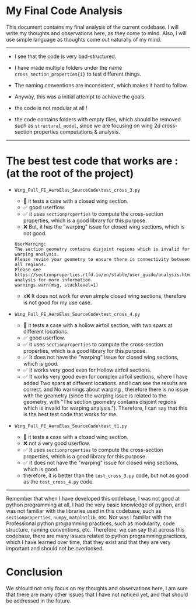 # My Final Code Analysis
This document contains my final analysis of the current codebase.
I will write my thoughts and observations here, as they come to mind.
Also, I will use simple language as thoughts come out naturally of my mind.

---

- I see that the code is very bad-structured.
- I have made multiple folders under the name `cross_section_properties{i}` to test different things.
- The naming conventions are inconsistent, which makes it hard to follow.
- Anyway, this was a initial attempt to achieve the goals.

- the code is not modular at all !
- the code contains folders with empty files, which should be removed. such as `structural_model`, since we are focusing on wing 2d cross-section properties computations & analysis.


---
# The best test code that works are : (at the root of the project)
- `Wing_Full_FE_AeroElas_SourceCode\test_cross_3.py`
    - 🧪 it tests a case with a closed wing section.
    - ✅ good userflow.
    - ✅ it uses `sectionproperties` to compute the cross-section properties, which is a good library for this purpose.
    - ❌ But, it has the "warping" issue for closed wing sections, which is not good.
    ``` terminal
    UserWarning: 
    The section geometry contains disjoint regions which is invalid for warping analysis.
    Please revise your geometry to ensure there is connectivity between all regions.
    Please see https://sectionproperties.rtfd.io/en/stable/user_guide/analysis.html#warping-analysis for more information.
    warnings.warn(msg, stacklevel=1)
    ```
    - x❌ It does not work for even simple closed wing sections, therefore is not good for my use case.

- `Wing_Full_FE_AeroElas_SourceCode\test_cross_4.py`
    - 🧪 it tests a case with a hollow airfoil section, with two spars at different locations.
    - ✅ good userflow.
    - ✅ it uses `sectionproperties` to compute the cross-section properties, which is a good library for this purpose.
    - ✅ It does not have the "warping" issue for closed wing sections, which is good.
    - ✅ It works very good even for Hollow airfoil sections.
    - ✅ It works very good even for complex airfoil sections, where I have added Two spars at different locations. and I can see the results are correct. and No warnings about warping , therefore there is no issue with the geometry (since the warping issue is related to the geometry, with "The section geometry contains disjoint regions which is invalid for warping analysis."). Therefore, I can say that this is the best test code that works for me.

- `Wing_Full_FE_AeroElas_SourceCode\test_t1.py`
    - 🧪 it tests a case with a closed wing section.
    - ❌ not a very good userflow.
    - ✅ it uses `sectionproperties` to compute the cross-section properties, which is a good library for this purpose.
    - ✅ It does not have the "warping" issue for closed wing sections, which is good.
    - therefore, it is better than the `test_cross_3.py` code, but not as good as the `test_cross_4.py` code.

---

Remember that when I have developed this codebase, I was not good at python programming at all, I had the very basic knowledge of python, and I was not familiar with the libraries used in this codebase, such as `sectionproperties`, `numpy`, `matplotlib`, etc.
Nor was I familiar with the Professional python programming practices, such as modularity, code structure, naming conventions, etc.
Therefore, we can say that across this codebase, there are many issues related to python programming practices, which I have learned over time, that they exist and that they are very important and should not be overlooked.

# Conclusion
We shlould not only focus on my thoughts and observations here, I am sure that there are many other issues that I have not noticed yet, and that should be addressed in the future.